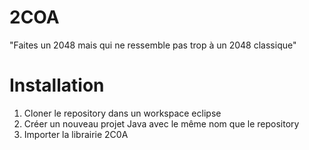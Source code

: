 # 2COA
"Faites un 2048 mais qui ne ressemble pas trop à un 2048 classique"

# Installation
1. Cloner le repository dans un workspace eclipse
2. Créer un nouveau projet Java avec le même nom que le repository
3. Importer la librairie 2C0A
